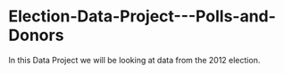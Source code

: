 # Election-Data-Project---Polls-and-Donors
In this Data Project we will be looking at data from the 2012 election. 
